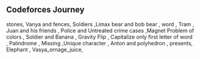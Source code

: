 ## Codeforces Journey




stones, Vanya and fences, Soldiers ,Limax bear and bob bear , word , Tram , Juan and his friends , Police and Untreated crime cases ,Magnet Problem of colors , Soldier and Banana , Gravity Flip , Capitalize only first letter of word , Palindrome , Missing ,Unique character , Anton and polyhedron , presents, Elephant ,
Vasya_ornage_juice,

